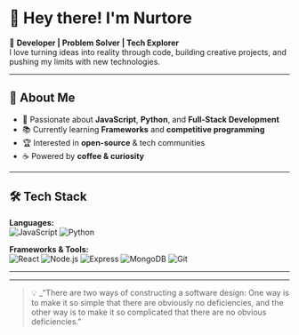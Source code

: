 # 👋 Hey there! I'm Nurtore

🚀 **Developer | Problem Solver | Tech Explorer**  
I love turning ideas into reality through code, building creative projects, and pushing my limits with new technologies.

---

## 🌟 About Me
- 🎯 Passionate about **JavaScript**, **Python**, and **Full-Stack Development**
- 📚 Currently learning **Frameworks** and **competitive programming**
- 🏆 Interested in **open-source** & tech communities
- ☕ Powered by **coffee & curiosity**

---

## 🛠 Tech Stack
**Languages:**  
![JavaScript](https://img.shields.io/badge/JavaScript-F7DF1E?style=for-the-badge&logo=javascript&logoColor=000)
![Python](https://img.shields.io/badge/Python-3776AB?style=for-the-badge&logo=python&logoColor=fff)


**Frameworks & Tools:**  
![React](https://img.shields.io/badge/React-20232a?style=for-the-badge&logo=react&logoColor=61dafb)
![Node.js](https://img.shields.io/badge/Node.js-339933?style=for-the-badge&logo=node.js&logoColor=fff)
![Express](https://img.shields.io/badge/Express-000000?style=for-the-badge&logo=express&logoColor=fff)
![MongoDB](https://img.shields.io/badge/MongoDB-4EA94B?style=for-the-badge&logo=mongodb&logoColor=fff)
![Git](https://img.shields.io/badge/Git-F05032?style=for-the-badge&logo=git&logoColor=fff)

---




---

> 💡 _“There are two ways of constructing a software design: One way is to
make it so simple that there are obviously no deficiencies, and the
other way is to make it so complicated that there are no obvious
deficiencies.”
